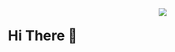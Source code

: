 <img align="right" src="https://visitor-badge.laobi.icu/badge?page_id=ojas98.ojas98" />

<h1 align="center" color: blue;">
   Hi There 🤝
</h1>

